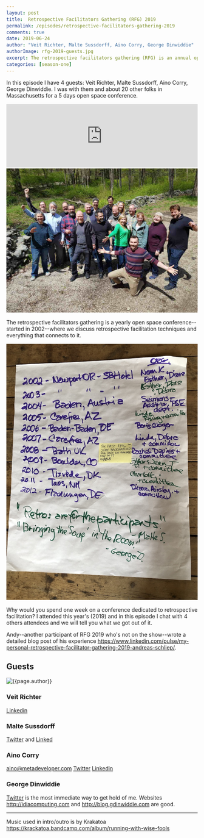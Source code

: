 ```yaml
---
layout: post
title:  Retrospective Facilitators Gathering (RFG) 2019
permalink: /episodes/retrospective-facilitators-gathering-2019
comments: true
date: 2019-06-24
author: "Veit Richter, Malte Sussdorff, Aino Corry, George Dinwiddie"
authorImage: rfg-2019-guests.jpg
excerpt: The retrospective facilitators gathering (RFG) is an annual open space conference--started in 2002--where we discuss retrospective facilitation techniques and everything that connects to it. Why would you spend one week on a conference dedicated to retrospective facilitation? I attended this year's (2019) and in this episode I chat with 4 others attendees and we will tell you what we got out of it.
categories: [season-one]
---
```


In this episode I have 4 guests: Veit Richter, Malte Sussdorff, Aino Corry, George Dinwiddie. I was with them and about 20 other folks in Massachusetts for a 5 days open space conference.

<iframe width="100%" height="166" scrolling="no" frameborder="no" allow="autoplay" src="https://w.soundcloud.com/player/?url=https%3A//api.soundcloud.com/tracks/640986156%3Fsecret_token%3Ds-PuLaw&color=%23ff5500&auto_play=false&hide_related=false&show_comments=true&show_user=true&show_reposts=false&show_teaser=true"></iframe>

<img class="regular" src="/assets/rfg-2019-group-photo.jpg" alt="group photo">

The retrospective facilitators gathering is a yearly open space conference--started in 2002--where we discuss retrospective facilitation techniques and everything that connects to it.

<img class="regular" src="/assets/rfg-2019-history.jpg" alt="Started in 2002 from a Norm Kerth idea">

Why would you spend one week on a conference dedicated to retrospective facilitation? I attended this year's (2019) and in this episode I chat with 4 others attendees and we will tell you what we got out of it.

Andy--another participant of RFG 2019 who's not on the show--wrote a detailed blog post of his experience https://www.linkedin.com/pulse/my-personal-retrospective-facilitator-gathering-2019-andreas-schliep/.

## Guests

<img width="200px" src="/assets/{{page.authorImage}}" alt="{{page.author}}">

### Veit Richter

[Linkedin](https://www.linkedin.com/in/veit-richter/)

### Malte Sussdorff
[Twitter](https://twitter.com/sussdorff) and [Linked](https://www.linkedin.com/in/sussdorff/)

### Aino Corry

[aino@metadeveloper.com](mailto:aino@metadeveloper.com) [Twitter](https://twitter.com/apaipi) [Linkedin](https://www.linkedin.com/in/aino-vonge-corry-9a23801/)

### George Dinwiddie

[Twitter](http://twitter.com/gdinwiddie) is the most immediate way to get hold of me. Websites http://idiacomputing.com and http://blog.gdinwiddie.com are good.

---

Music used in intro/outro is by Krakatoa https://krackatoa.bandcamp.com/album/running-with-wise-fools